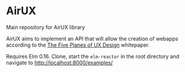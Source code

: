 # AirUX
Main repository for AirUX library

AirUX aims to implement an API that will allow the creation of webapps according to the [The Five Planes of UX Design](http://www.belatrixsf.com/index.php/the-five-planes-of-ux-design) whitepaper. 

Requires Elm 0.16. Clone, start the `elm-reactor` in the root directory and navigate to [http://localhost:8000/examples/](http://localhost:8000/examples/)
